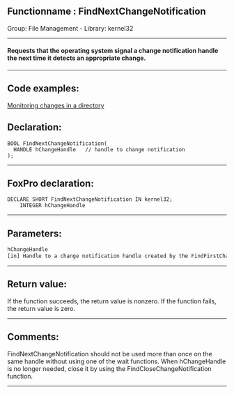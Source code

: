 <link rel="stylesheet" type="text/css" href="../../css/win32api.css">  
<link rel="stylesheet" href="https://cdnjs.cloudflare.com/ajax/libs/font-awesome/4.7.0/css/font-awesome.min.css">

## Functionname : FindNextChangeNotification
Group: File Management - Library: kernel32    
***  


#### Requests that the operating system signal a change notification handle the next time it detects an appropriate change.
***  


## Code examples:
[Monitoring changes in a directory](../../samples/sample_117.md)  

## Declaration:
```foxpro  
BOOL FindNextChangeNotification(
  HANDLE hChangeHandle   // handle to change notification
);  
```  
***  


## FoxPro declaration:
```foxpro  
DECLARE SHORT FindNextChangeNotification IN kernel32;
	INTEGER hChangeHandle  
```  
***  


## Parameters:
```txt  
hChangeHandle
[in] Handle to a change notification handle created by the FindFirstChangeNotification function.  
```  
***  


## Return value:
If the function succeeds, the return value is nonzero. If the function fails, the return value is zero. 
  
***  


## Comments:
FindNextChangeNotification should not be used more than once on the same handle without using one of the wait functions. When hChangeHandle is no longer needed, close it by using the FindCloseChangeNotification function.  
  
***  

